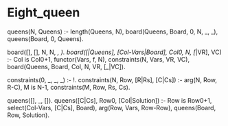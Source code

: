 # Eight_queen

queens(N, Queens) :-
    length(Queens, N),
board(Queens, Board, 0, N, _, _),
queens(Board, 0, Queens).

board([], [], N, N, _, _).
board([_|Queens], [Col-Vars|Board], Col0, N, [_|VR], VC) :-
Col is Col0+1,
functor(Vars, f, N),
constraints(N, Vars, VR, VC),
board(Queens, Board, Col, N, VR, [_|VC]).

constraints(0, _, _, _) :- !.
constraints(N, Row, [R|Rs], [C|Cs]) :-
arg(N, Row, R-C),
M is N-1,
constraints(M, Row, Rs, Cs).

queens([], _, []).
queens([C|Cs], Row0, [Col|Solution]) :-
Row is Row0+1,
select(Col-Vars, [C|Cs], Board),
arg(Row, Vars, Row-Row),
queens(Board, Row, Solution).
